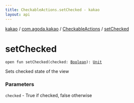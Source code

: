 ```yaml
---
title: CheckableActions.setChecked - kakao
layout: api
---
```


<div class='api-docs-breadcrumbs'><a href="../../index.html">kakao</a> / <a href="../index.html">com.agoda.kakao</a> / <a href="index.html">CheckableActions</a> / <a href=".">setChecked</a></div>

# setChecked

<div class="signature"><code><span class="keyword">open</span> <span class="keyword">fun </span><span class="identifier">setChecked</span><span class="symbol">(</span><span class="parameterName" id="com.agoda.kakao.CheckableActions$setChecked(kotlin.Boolean)/checked">checked</span><span class="symbol">:</span>&nbsp;<a href="https://kotlinlang.org/api/latest/jvm/stdlib/kotlin/-boolean/index.html"><span class="identifier">Boolean</span></a><span class="symbol">)</span><span class="symbol">: </span><a href="https://kotlinlang.org/api/latest/jvm/stdlib/kotlin/-unit/index.html"><span class="identifier">Unit</span></a></code></div>

Sets checked state of the view

### Parameters

<code>checked</code> - True if checked, false otherwise